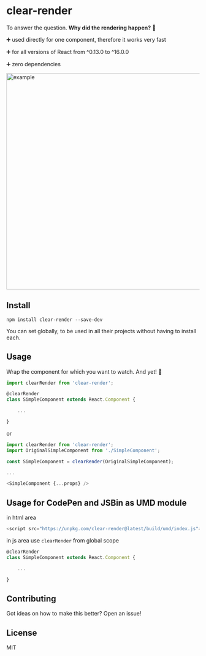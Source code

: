 # clear-render

To answer the question. **Why did the rendering happen?** :eyes:

:heavy_plus_sign: used directly for one component, therefore it works very fast

:heavy_plus_sign: for all versions of React from ^0.13.0 to ^16.0.0 

:heavy_plus_sign: zero dependencies

<img width="564" alt="example" src="https://user-images.githubusercontent.com/15855766/47255109-5e687900-d474-11e8-86b1-38d732483959.png">

## Install

```
npm install clear-render --save-dev
```

You can set globally, to be used in all their projects without having to install each.
  
## Usage 
Wrap the component for which you want to watch. And yet! :checkered_flag:
```javascript
import clearRender from 'clear-render';

@clearRender
class SimpleComponent extends React.Component {

    ...

}
```
or
```javascript
import clearRender from 'clear-render';
import OriginalSimpleComponent from './SimpleComponent';

const SimpleComponent = clearRender(OriginalSimpleComponent);

...

<SimpleComponent {...props} />
```

## Usage for CodePen and JSBin as UMD module
in html area
```javascript
<script src="https://unpkg.com/clear-render@latest/build/umd/index.js"></script>
```
in js area use ```clearRender``` from global scope
```javascript
@clearRender
class SimpleComponent extends React.Component {

    ...

}
```

## Contributing
Got ideas on how to make this better? Open an issue!

## License
MIT
